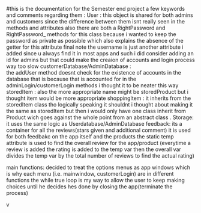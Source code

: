 #this is the documentation for the Semester end project 
a few keywords and comments regarding them :
User : 
this object is shared for both admins and customers since the difference between them isnt really seen in the methods and attributes
also there are both a RightPassword and RightPassword_ methods for this class because i wanted to keep the password as private as possible which also explains the absence of the getter for this attribute
final note the username is just another attribute i added since u always find it in most apps and such i did consider adding an id for admins but that could make the creaion of accounts and login process way too slow
customerDatabase/AdminDatabase :  
the addUser method doesnt check for the existence of accounts in the database that is because that is accounted for in the adminLogin/customerLogin methods i thought it to be neater this way
storedItem : 
also the more appropriate name might be storedProduct but i thought item would be more appropriate 
shoppingItem : 
it inherits from the storedItem class tho logically speaking it shouldnt i thought about making it the same as storedItem but then i would only have one class inherit from Product wich goes against the whole point from an abstract class .
Storage:
it uses the same logic as Userdatabase/AdminDatabase
feedback:
its a container for all the reviews(stars given and additional comment)
it is used for both feedbakc on the app itself and the products
the static temp attribute is used to find the overall review for the app/product (everytime a review is added the rating is added to the temp var then the overall var divides the temp var by the total number of reviews to find the actual rating)




main functions:
decided to treat the options menus as app windows which is why each menu (i.e. mainwindow, customerLogin) are in different functions
the while true loop is my way to allow the user to keep making choices until he decides hes done by closing the app(terminate the process)

v
